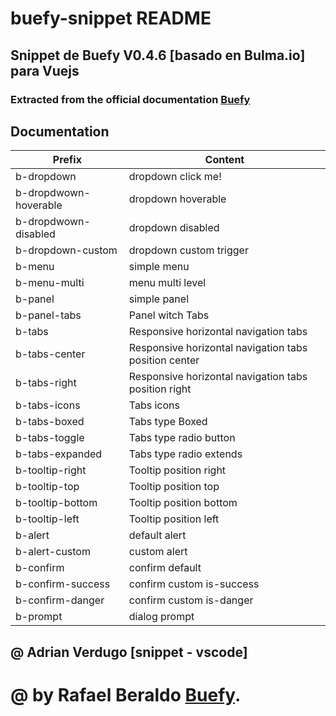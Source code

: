 # buefy-snippet README
## Snippet de Buefy V0.4.6 [basado en Bulma.io] para Vuejs
### Extracted from the official documentation [Buefy](https://buefy.github.io/#/)

## Documentation

Prefix | Content
------- | -------
b-dropdown | dropdown click me!
b-dropdwown-hoverable | dropdown hoverable
b-dropdwown-disabled | dropdown disabled
b-dropdown-custom | dropdown custom trigger
b-menu | simple menu
b-menu-multi | menu multi level
b-panel | simple panel
b-panel-tabs | Panel witch Tabs
b-tabs | Responsive horizontal navigation tabs
b-tabs-center | Responsive horizontal navigation tabs position center
b-tabs-right | Responsive horizontal navigation tabs position right
b-tabs-icons | Tabs icons
b-tabs-boxed | Tabs type Boxed
b-tabs-toggle | Tabs type radio button
b-tabs-expanded | Tabs type radio extends
b-tooltip-right | Tooltip position right
b-tooltip-top | Tooltip position top
b-tooltip-bottom | Tooltip position bottom
b-tooltip-left | Tooltip position left
b-alert | default alert
b-alert-custom | custom alert
b-confirm | confirm default
b-confirm-success | confirm custom is-success
b-confirm-danger | confirm custom is-danger
b-prompt | dialog prompt

## @ Adrian Verdugo [snippet - vscode]
# @ by Rafael Beraldo [Buefy](https://buefy.github.io/#/).
